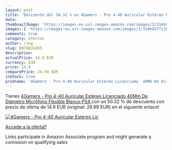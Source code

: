 ```yaml
---
layout: post
title: 'Descuento del 50.32 % en 4Gamers - Pro 4-40 Auricular Estéreo Lic'
date: 
thumbnailImage: 'https://images-eu.ssl-images-amazon.com/images/I/31mh8S7fiJL._SL200_.jpg'
images: [ 'https://images-eu.ssl-images-amazon.com/images/I/31mh8S7fiJL._SL200_.jpg' ]
comments: true
category: ofertas
author: ring
slug: B07GWJGZD5
description:
actualPrice: 14.9 EUR
currency: EUR
price: 14.9
comparePrice: 29.99 EUR
inStock: true
prodname: '4Gamers - Pro 4-40 Auricular Estéreo Licenciado  40Mm De Diámetro  Micrófono Flexible  Blanco  PS4 '
---
```


Tienes [4Gamers - Pro 4-40 Auricular Estéreo Licenciado  40Mm De Diámetro  Micrófono Flexible  Blanco  PS4 ](https://www.amazon.es/dp/B07GWJGZD5/?tag=tolees-21) con un 50.32 % de descuento con precio de oferta de 14.9 EUR (original: 29.99 EUR) en el siguiente enlace!

[![4Gamers - Pro 4-40 Auricular Estéreo Lic](https://images-eu.ssl-images-amazon.com/images/I/31mh8S7fiJL._SL200_.jpg)](https://www.amazon.es/dp/B07GWJGZD5/?tag=tolees-21)

[Accede a la oferta!!](https://www.amazon.es/dp/B07GWJGZD5/?tag=tolees-21)

Links participate in Amazon Associate program and might generate a comission on qualifying sales


